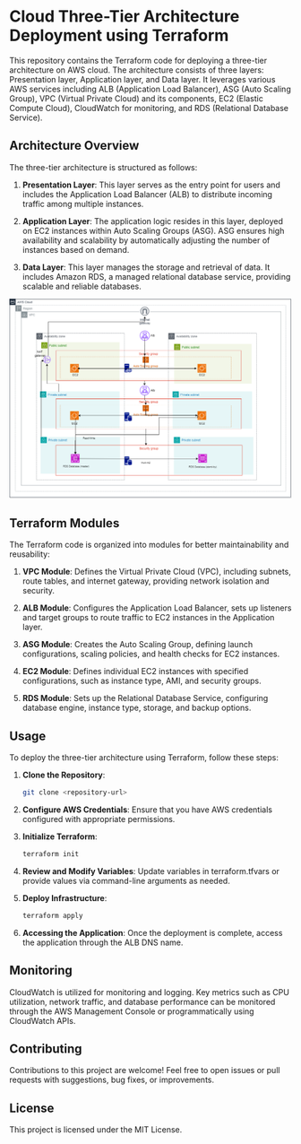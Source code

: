 # Cloud Three-Tier Architecture Deployment using Terraform

This repository contains the Terraform code for deploying a three-tier architecture on AWS cloud. The architecture consists of three layers: Presentation layer, Application layer, and Data layer. It leverages various AWS services including ALB (Application Load Balancer), ASG (Auto Scaling Group), VPC (Virtual Private Cloud) and its components, EC2 (Elastic Compute Cloud), CloudWatch for monitoring, and RDS (Relational Database Service).

## Architecture Overview

The three-tier architecture is structured as follows:

1. **Presentation Layer**: This layer serves as the entry point for users and includes the Application Load Balancer (ALB) to distribute incoming traffic among multiple instances.

2. **Application Layer**: The application logic resides in this layer, deployed on EC2 instances within Auto Scaling Groups (ASG). ASG ensures high availability and scalability by automatically adjusting the number of instances based on demand.

3. **Data Layer**: This layer manages the storage and retrieval of data. It includes Amazon RDS, a managed relational database service, providing scalable and reliable databases.

![Architecture Diagram](3_TIER_DIA.png)

## Terraform Modules

The Terraform code is organized into modules for better maintainability and reusability:

1. **VPC Module**: Defines the Virtual Private Cloud (VPC), including subnets, route tables, and internet gateway, providing network isolation and security.

2. **ALB Module**: Configures the Application Load Balancer, sets up listeners and target groups to route traffic to EC2 instances in the Application layer.

3. **ASG Module**: Creates the Auto Scaling Group, defining launch configurations, scaling policies, and health checks for EC2 instances.

4. **EC2 Module**: Defines individual EC2 instances with specified configurations, such as instance type, AMI, and security groups.

5. **RDS Module**: Sets up the Relational Database Service, configuring database engine, instance type, storage, and backup options.

## Usage

To deploy the three-tier architecture using Terraform, follow these steps:

1. **Clone the Repository**:
   ```bash
   git clone <repository-url>

2. **Configure AWS Credentials**:
   Ensure that you have AWS credentials configured with appropriate permissions.

3. **Initialize Terraform**:
   ```bash
   terraform init

4. **Review and Modify Variables**:
   Update variables in terraform.tfvars or provide values via command-line arguments as needed.

5. **Deploy Infrastructure**:
    ```bash
   terraform apply

7. **Accessing the Application**:
   Once the deployment is complete, access the application through the ALB DNS name.


## Monitoring

CloudWatch is utilized for monitoring and logging. Key metrics such as CPU utilization, network traffic, and database performance can be monitored through the AWS Management Console or programmatically using CloudWatch APIs.

## Contributing

Contributions to this project are welcome! Feel free to open issues or pull requests with suggestions, bug fixes, or improvements.

## License

This project is licensed under the MIT License.


